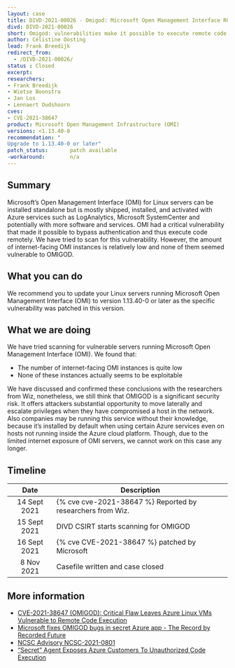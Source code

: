 ```yaml
---
layout: case
title: DIVD-2021-00026 - Omigod: Microsoft Open Management Interface RCE
divd: DIVD-2021-00026
short: Omigod: vulnerabilities make it possible to execute remote code via Microsoft Open Management Interface on Azure Linux machines
author: Célistine Oosting
lead: Frank Breedijk
redirect_from:
  - /DIVD-2021-00026/
status : Closed
excerpt:
researchers:
- Frank Breedijk
- Wietse Boonstra
- Jan Los
- Lennaert Oudshoorn
cves:
- CVE-2021-38647
product: Microsoft Open Management Infrastructure (OMI)
versions: <1.13.40-0
recommendation: "
Upgrade to 1.13.40-0 or later"
patch_status:	 	patch available
-workaround:		n/a
---
```


## Summary

Microsoft’s Open Management Interface (OMI) for Linux servers can be installed standalone but is mostly shipped, installed, and activated with Azure services such as LogAnalytics, Microsoft SystemCenter and potentially with more software and services. OMI had a critical vulnerability that made it possible to bypass authentication and thus execute code remotely. We have tried to scan for this vulnerability. However, the amount of internet-facing OMI instances is relatively low and none of them seemed vulnerable to OMIGOD.

## What you can do

We recommend you to update your Linux servers running Microsoft Open Management Interface (OMI) to version 1.13.40-0 or later as the specific vulnerability was patched in this version.


## What we are doing

We have tried scanning for vulnerable servers running Microsoft Open Management Interface (OMI). We found that:
- The number of internet-facing OMI instances is quite low
- None of these instances actually seems to be exploitable

We have discussed and confirmed these conclusions with the researchers from Wiz, nonetheless, we still think that OMIGOD is a significant security risk. It offers attackers substantial opportunity to move laterally and escalate privileges when they have compromised a host in the network. Also companies may be running this service without their knowledge, because it’s installed by default when using certain Azure services even on hosts not running inside the Azure cloud platform. Though, due to the limited internet exposure of OMI servers, we cannot work on this case any longer.


## Timeline

| Date | Description |
|:-----:|-------------|
| 14 Sept 2021 | {% cve cve-2021-38647 %} Reported by researchers from Wiz. |
| 15 Sept 2021 | DIVD CSIRT starts scanning for OMIGOD |
| 16 Sept 2021 | {% cve CVE-2021-38647 %} patched by Microsoft |
| 8 Nov 2021 | Casefile written and case closed |

## More information

* [CVE-2021-38647 (OMIGOD): Critical Flaw Leaves Azure Linux VMs Vulnerable to Remote Code Execution](https://www.tenable.com/blog/cve-2021-38647-omigod-critical-flaw-leaves-azure-linux-vms-vulnerable-to-remote-code-execution)
* [Microsoft fixes OMIGOD bugs in secret Azure app - The Record by Recorded Future](https://therecord.media/microsoft-fixes-omigod-bugs-in-secret-azure-app/)
* [NCSC Advisory NCSC-2021-0801](https://advisories.ncsc.nl/advisory?id=NCSC-2021-0801)
* [“Secret” Agent Exposes Azure Customers To Unauthorized Code Execution ](https://www.wiz.io/blog/secret-agent-exposes-azure-customers-to-unauthorized-code-execution)
